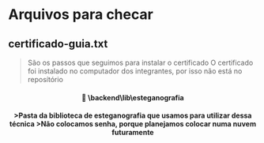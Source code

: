 
# Arquivos para checar

## certificado-guia.txt
>São os passos que seguimos para instalar o certificado
>O certificado foi instalado no computador dos integrantes, por isso não está no reposítório

<h4 align="center">🚧 \backend\lib\esteganografia <h4 align="center">
>Pasta da biblioteca de esteganografia que usamos para utilizar dessa técnica
>Não colocamos senha, porque planejamos colocar numa nuvem futuramente